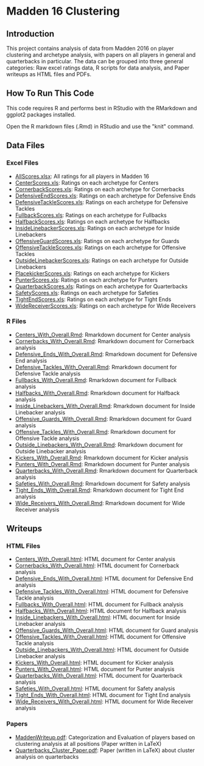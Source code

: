# Madden 16 Clustering

## Introduction

This project contains analysis of data from Madden 2016 on player clustering and archetype analysis, with papers on all players in general and quarterbacks in particular.
The data can be grouped into three general categories: Raw excel ratings data, R scripts for data analysis, and Paper writeups as HTML files and PDFs.


## How To Run This Code

This code requires R and performs best in RStudio with the RMarkdown and ggplot2 packages installed. 

Open the R markdown files (.Rmd) in RStudio and use the "knit" command.

## Data Files

### Excel Files

* [AllScores.xlsx](AllScores.xlsx): All ratings for all players in Madden 16
* [CenterScores.xls](CenterScores.xls): Ratings on each archetype for Centers
* [CornerbackScores.xls](CornerbackScores.xls): Ratings on each archetype for Cornerbacks
* [DefensiveEndScores.xls](DefensiveEndScores.xls): Ratings on each archetype for Defensive Ends
* [DefensiveTackleScores.xls](DefensiveTackleScores.xls): Ratings on each archetype for Defensive Tackles
* [FullbackScores.xls](FullbackScores.xls): Ratings on each archetype for Fullbacks
* [HalfbackScores.xls](HalfbackScores.xls): Ratings on each archetype for Halfbacks
* [InsideLinebackerScores.xls](InsideLinebackerScores.xls): Ratings on each archetype for Inside Linebackers
* [OffensiveGuardScores.xls](OffensiveGuardScores.xls): Ratings on each archetype for Guards
* [OffensiveTackleScores.xls](OffensiveTackleScores.xls): Ratings on each archetype for Offensive Tackles
* [OutsideLinebackerScores.xls](OutsideLinebackerScores.xls): Ratings on each archetype for Outside Linebackers
* [PlacekickerScores.xls](PlacekickerScores.xls): Ratings on each archetype for Kickers
* [PunterScores.xls](PunterScores.xls): Ratings on each archetype for Punters
* [QuarterbackScores.xls](QuarterbackScores.xls): Ratings on each archetype for Quarterbacks
* [SafetyScores.xls](SafetyScores.xls): Ratings on each archetype for Safeties
* [TightEndScores.xls](TightEndScores.xls): Ratings on each archetype for Tight Ends
* [WideReceiverScores.xls](WideReceiverScores.xls): Ratings on each archetype for Wide Receivers

### R Files

* [Centers_With_Overall.Rmd](Centers_With_Overall.Rmd): Rmarkdown document for Center analysis
* [Cornerbacks_With_Overall.Rmd](Cornerbacks_With_Overall.Rmd): Rmarkdown document for Cornerback analysis
* [Defensive_Ends_With_Overall.Rmd](Defensive_Ends_With_Overall.Rmd): Rmarkdown document for Defensive End analysis
* [Defensive_Tackles_With_Overall.Rmd](Defensive_Tackles_With_Overall.Rmd): Rmarkdown document for Defensive Tackle analysis
* [Fullbacks_With_Overall.Rmd](Fullbacks_With_Overall.Rmd): Rmarkdown document for Fullback analysis
* [Halfbacks_With_Overall.Rmd](Halfbacks_With_Overall.Rmd): Rmarkdown document for Halfback analysis
* [Inside_Linebackers_With_Overall.Rmd](Inside_Linebackers_With_Overall.Rmd): Rmarkdown document for Inside Linebacker analysis
* [Offensive_Guards_With_Overall.Rmd](Offensive_Guards_With_Overall.Rmd): Rmarkdown document for Guard analysis
* [Offensive_Tackles_With_Overall.Rmd](Offensive_Tackles_With_Overall.Rmd): Rmarkdown document for Offensive Tackle analysis
* [Outside_Linebackers_With_Overall.Rmd](Outside_Linebackers_With_Overall.Rmd): Rmarkdown document for Outside Linebacker analysis
* [Kickers_With_Overall.Rmd](Kickers_With_Overall.Rmd): Rmarkdown document for Kicker analysis
* [Punters_With_Overall.Rmd](Punters_With_Overall.Rmd): Rmarkdown document for Punter analysis
* [Quarterbacks_With_Overall.Rmd](Quarterbacks_With_Overall.Rmd): Rmarkdown document for Quarterback analysis
* [Safeties_With_Overall.Rmd](Safeties_With_Overall.Rmd): Rmarkdown document for Safety analysis
* [Tight_Ends_With_Overall.Rmd](Tight_Ends_With_Overall.Rmd): Rmarkdown document for Tight End analysis
* [Wide_Receivers_With_Overall.Rmd](Wide_Receivers_With_Overall.Rmd): Rmarkdown document for Wide Receiver analysis


## Writeups

### HTML Files

* [Centers_With_Overall.html](Centers_With_Overall.html): HTML document for Center analysis
* [Cornerbacks_With_Overall.html](Cornerbacks_With_Overall.html): HTML document for Cornerback analysis
* [Defensive_Ends_With_Overall.html](Defensive_Ends_With_Overall.html): HTML document for Defensive End analysis
* [Defensive_Tackles_With_Overall.html](Defensive_Tackles_With_Overall.html): HTML document for Defensive Tackle analysis
* [Fullbacks_With_Overall.html](Fullbacks_With_Overall.html): HTML document for Fullback analysis
* [Halfbacks_With_Overall.html](Halfbacks_With_Overall.html): HTML document for Halfback analysis
* [Inside_Linebackers_With_Overall.html](Inside_Linebackers_With_Overall.html): HTML document for Inside Linebacker analysis
* [Offensive_Guards_With_Overall.html](Offensive_Guards_With_Overall.html): HTML document for Guard analysis
* [Offensive_Tackles_With_Overall.html](Offensive_Tackles_With_Overall.html): HTML document for Offensive Tackle analysis
* [Outside_Linebackers_With_Overall.html](Outside_Linebackers_With_Overall.html): HTML document for Outside Linebacker analysis
* [Kickers_With_Overall.html](Kickers_With_Overall.html): HTML document for Kicker analysis
* [Punters_With_Overall.html](Punters_With_Overall.html): HTML document for Punter analysis
* [Quarterbacks_With_Overall.html](Quarterbacks_With_Overall.html): HTML document for Quarterback analysis
* [Safeties_With_Overall.html](Safeties_With_Overall.html): HTML document for Safety analysis
* [Tight_Ends_With_Overall.html](Tight_Ends_With_Overall.html): HTML document for Tight End analysis
* [Wide_Receivers_With_Overall.html](Wide_Receivers_With_Overall.html): HTML document for Wide Receiver analysis

### Papers

* [MaddenWriteup.pdf](MaddenWriteup.pdf): Categorization and Evaluation of players based on clustering analysis at all positions (Paper written in LaTeX)
* [Quarterbacks_Cluster_Paper.pdf](Quarterbacks_Cluster_Paper.pdf): Paper (written in LaTeX) about cluster analysis on quarterbacks
